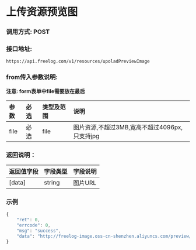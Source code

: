 # 上传资源预览图

### 调用方式: POST

### 接口地址:

```
https://api.freelog.com/v1/resources/upoladPreviewImage
```

### from传入参数说明:

**注意: form表单中file需要放在最后**

| 参数 | 必选 | 类型及范围 | 说明 |
| :--- | :--- | :--- | :--- |
|file|必选|file|图片资源,不超过3MB,宽高不超过4096px,只支持jpg|png|gif|tiff|webp格式|

### 返回说明：

| 返回值字段 | 字段类型 | 字段说明 |
| :--- | :--- | :--- |
| [data] | string | 图片URL|

### 示例

```js
{
    "ret": 0,
    "errcode": 0,
    "msg": "success",
    "data": "http://freelog-image.oss-cn-shenzhen.aliyuncs.com/preview/dc1b346d-0f87-45ce-980e-d7cbcd677a90.jpg"
}
```
